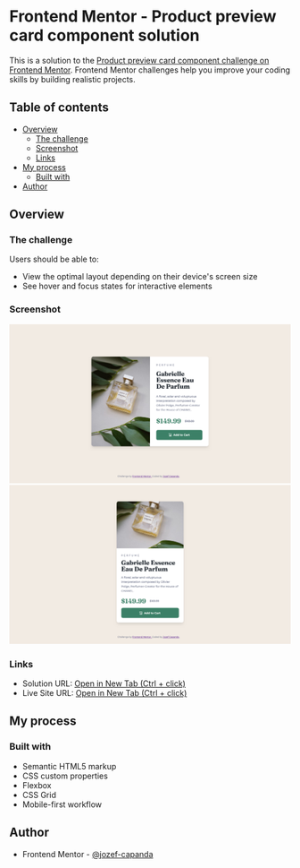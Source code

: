 # Frontend Mentor - Product preview card component solution

This is a solution to the [Product preview card component challenge on Frontend Mentor](https://www.frontendmentor.io/challenges/product-preview-card-component-GO7UmttRfa). Frontend Mentor challenges help you improve your coding skills by building realistic projects.

## Table of contents

- [Overview](#overview)
  - [The challenge](#the-challenge)
  - [Screenshot](#screenshot)
  - [Links](#links)
- [My process](#my-process)
  - [Built with](#built-with)
- [Author](#author)

## Overview

### The challenge

Users should be able to:

- View the optimal layout depending on their device's screen size
- See hover and focus states for interactive elements

### Screenshot

![](./assets/images/preview-desktop.png)
![](./assets/images/preview-mobile.png)

### Links

- Solution URL: [Open in New Tab (Ctrl + click)](https://github.com/jozef-capanda/Product-preview-card-component)
- Live Site URL: [Open in New Tab (Ctrl + click)](https://jozef-capanda.github.io/Product-preview-card-component/)

## My process

### Built with

- Semantic HTML5 markup
- CSS custom properties
- Flexbox
- CSS Grid
- Mobile-first workflow

## Author

- Frontend Mentor - [@jozef-capanda](https://www.frontendmentor.io/profile/jozef-capanda)
